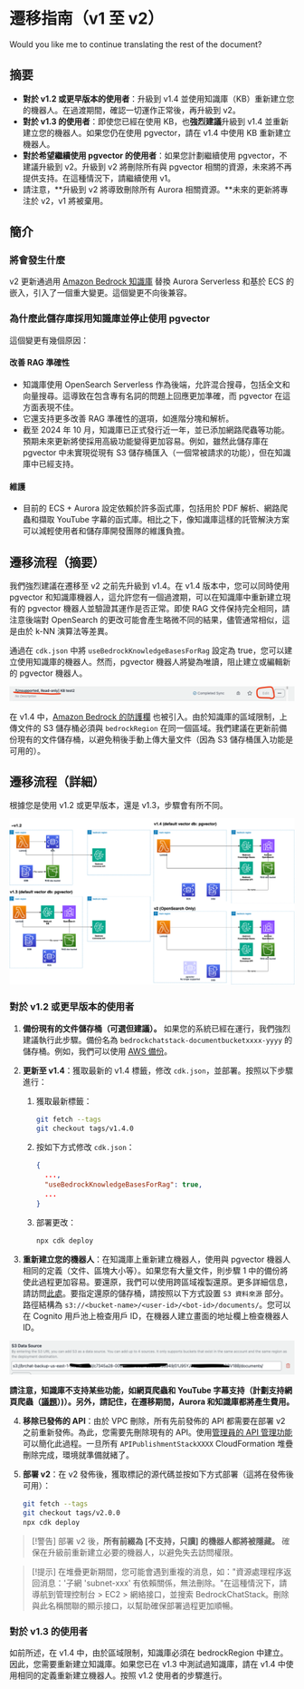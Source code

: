 # 遷移指南（v1 至 v2）

Would you like me to continue translating the rest of the document?

## 摘要

- **對於 v1.2 或更早版本的使用者**：升級到 v1.4 並使用知識庫（KB）重新建立您的機器人。在過渡期間，確認一切運作正常後，再升級到 v2。
- **對於 v1.3 的使用者**：即使您已經在使用 KB，也**強烈建議**升級到 v1.4 並重新建立您的機器人。如果您仍在使用 pgvector，請在 v1.4 中使用 KB 重新建立機器人。
- **對於希望繼續使用 pgvector 的使用者**：如果您計劃繼續使用 pgvector，不建議升級到 v2。升級到 v2 將刪除所有與 pgvector 相關的資源，未來將不再提供支持。在這種情況下，請繼續使用 v1。
- 請注意，**升級到 v2 將導致刪除所有 Aurora 相關資源。**未來的更新將專注於 v2，v1 將被棄用。

## 簡介

### 將會發生什麼

v2 更新通過用 [Amazon Bedrock 知識庫](https://docs.aws.amazon.com/bedrock/latest/userguide/knowledge-base.html) 替換 Aurora Serverless 和基於 ECS 的嵌入，引入了一個重大變更。這個變更不向後兼容。

### 為什麼此儲存庫採用知識庫並停止使用 pgvector

這個變更有幾個原因：

#### 改善 RAG 準確性

- 知識庫使用 OpenSearch Serverless 作為後端，允許混合搜尋，包括全文和向量搜尋。這導致在包含專有名詞的問題上回應更加準確，而 pgvector 在這方面表現不佳。
- 它還支持更多改善 RAG 準確性的選項，如進階分塊和解析。
- 截至 2024 年 10 月，知識庫已正式發行近一年，並已添加網路爬蟲等功能。預期未來更新將使採用高級功能變得更加容易。例如，雖然此儲存庫在 pgvector 中未實現從現有 S3 儲存桶匯入（一個常被請求的功能），但在知識庫中已經支持。

#### 維護

- 目前的 ECS + Aurora 設定依賴於許多函式庫，包括用於 PDF 解析、網路爬蟲和擷取 YouTube 字幕的函式庫。相比之下，像知識庫這樣的託管解決方案可以減輕使用者和儲存庫開發團隊的維護負擔。

## 遷移流程（摘要）

我們強烈建議在遷移至 v2 之前先升級到 v1.4。在 v1.4 版本中，您可以同時使用 pgvector 和知識庫機器人，這允許您有一個過渡期，可以在知識庫中重新建立現有的 pgvector 機器人並驗證其運作是否正常。即使 RAG 文件保持完全相同，請注意後端對 OpenSearch 的更改可能會產生略微不同的結果，儘管通常相似，這是由於 k-NN 演算法等差異。

通過在 `cdk.json` 中將 `useBedrockKnowledgeBasesForRag` 設定為 true，您可以建立使用知識庫的機器人。然而，pgvector 機器人將變為唯讀，阻止建立或編輯新的 pgvector 機器人。

![](../imgs/v1_to_v2_readonly_bot.png)

在 v1.4 中，[Amazon Bedrock 的防護欄](https://aws.amazon.com/jp/bedrock/guardrails/) 也被引入。由於知識庫的區域限制，上傳文件的 S3 儲存桶必須與 `bedrockRegion` 在同一個區域。我們建議在更新前備份現有的文件儲存桶，以避免稍後手動上傳大量文件（因為 S3 儲存桶匯入功能是可用的）。

## 遷移流程（詳細）

根據您是使用 v1.2 或更早版本，還是 v1.3，步驟會有所不同。

![](../imgs/v1_to_v2_arch.png)

### 對於 v1.2 或更早版本的使用者

1. **備份現有的文件儲存桶（可選但建議）。** 如果您的系統已經在運行，我們強烈建議執行此步驟。備份名為 `bedrockchatstack-documentbucketxxxx-yyyy` 的儲存桶。例如，我們可以使用 [AWS 備份](https://docs.aws.amazon.com/aws-backup/latest/devguide/s3-backups.html)。

2. **更新至 v1.4**：獲取最新的 v1.4 標籤，修改 `cdk.json`，並部署。按照以下步驟進行：

   1. 獲取最新標籤：
      ```bash
      git fetch --tags
      git checkout tags/v1.4.0
      ```
   2. 按如下方式修改 `cdk.json`：
      ```json
      {
        ...,
        "useBedrockKnowledgeBasesForRag": true,
        ...
      }
      ```
   3. 部署更改：
      ```bash
      npx cdk deploy
      ```

3. **重新建立您的機器人**：在知識庫上重新建立機器人，使用與 pgvector 機器人相同的定義（文件、區塊大小等）。如果您有大量文件，則步驟 1 中的備份將使此過程更加容易。要還原，我們可以使用跨區域複製還原。更多詳細信息，請訪問[此處](https://docs.aws.amazon.com/aws-backup/latest/devguide/restoring-s3.html)。要指定還原的儲存桶，請按照以下方式設置 `S3 資料來源` 部分。路徑結構為 `s3://<bucket-name>/<user-id>/<bot-id>/documents/`。您可以在 Cognito 用戶池上檢查用戶 ID，在機器人建立畫面的地址欄上檢查機器人 ID。

![](../imgs/v1_to_v2_KB_s3_source.png)

**請注意，知識庫不支持某些功能，如網頁爬蟲和 YouTube 字幕支持（計劃支持網頁爬蟲（[議題](https://github.com/aws-samples/bedrock-claude-chat/issues/557)）)）。另外，請記住，在遷移期間，Aurora 和知識庫都將產生費用。**

4. **移除已發佈的 API**：由於 VPC 刪除，所有先前發佈的 API 都需要在部署 v2 之前重新發佈。為此，您需要先刪除現有的 API。使用[管理員的 API 管理功能](../ADMINISTRATOR_zh-TW.md)可以簡化此過程。一旦所有 `APIPublishmentStackXXXX` CloudFormation 堆疊刪除完成，環境就準備就緒了。

5. **部署 v2**：在 v2 發佈後，獲取標記的源代碼並按如下方式部署（這將在發佈後可用）：
   ```bash
   git fetch --tags
   git checkout tags/v2.0.0
   npx cdk deploy
   ```

> [!警告]
> 部署 v2 後，**所有前綴為 [不支持，只讀] 的機器人都將被隱藏。** 確保在升級前重新建立必要的機器人，以避免失去訪問權限。

> [!提示]
> 在堆疊更新期間，您可能會遇到重複的消息，如："資源處理程序返回消息：'子網 'subnet-xxx' 有依賴關係，無法刪除。"在這種情況下，請導航到管理控制台 > EC2 > 網絡接口，並搜索 BedrockChatStack。刪除與此名稱關聯的顯示接口，以幫助確保部署過程更加順暢。

### 對於 v1.3 的使用者

如前所述，在 v1.4 中，由於區域限制，知識庫必須在 bedrockRegion 中建立。因此，您需要重新建立知識庫。如果您已在 v1.3 中測試過知識庫，請在 v1.4 中使用相同的定義重新建立機器人。按照 v1.2 使用者的步驟進行。
